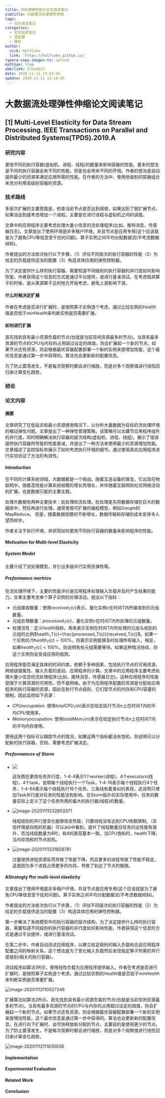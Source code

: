 ```yaml
---
title: 流处理弹性相关论文阅读笔记
subtitle: 大数据流处理弹性伸缩
tags:
  - 论文阅读笔记
categories:
  - 论文阅读笔记
  - 流处理
  - 弹性
author:
  nick: HalfCoke
  link: 'https://halfcoke.github.io/'
typora-copy-images-to: upload
mathjax: true
abbrlink: 575ad623
date: 2020-11-11 13:18:45
update: 2020-11-11 13:18:45
---
```


# 大数据流处理弹性伸缩论文阅读笔记

## [1] Multi-Level Elasticity for Data Stream Processing. IEEE Transactions on Parallel and Distributed Systems(TPDS).2019.A

### 研究内容

更改不同的执行容器(虚拟机、进程、线程)的数量来影响容器的性能。基本的想法是不同的执行容器会有不同的性能，但是也会带来不同的开销。作者的想法是自动提供最少的资源来满足应用所需的性能。在作者的方法中，使用低级别的容器组合来充分利用高级别容器的资源。

### 技术路线

多层次扩展的主要思路是，检查当前节点是否达到阈值，如果达到了就扩展节点，如果没达到就考虑增加一个进程。主要是在进行进程与虚拟机之间的调度。

文章中的应用程序主要考虑处理大量小信息的流处理程序(比如，推特消息，传感器日志)。文章提出了使用环境是非多租户环境，并且节点是应用专用(这个应该就是为了避免CPU等信息受干扰的问题)。算子实例之间平均分配数据流(不考虑数据倾斜)。

作者提出的方法依次执行以下步骤，（1）评估不同层次的执行容器的性能（2）为给定的负载提供适当的配置（3）构造具体应用的弹性控制器。

为了决定提供什么样的执行容器，需要知道不同级别的执行容器的并行度如何影响性能，作者获得这个信息的方式是通过平台提供，或进行基准测试。在考虑瓶颈算子的时候，是从离源算子近的地方开始考虑，避免上游影响下游。

#### 什么时候决定扩展

作者在考虑是否进行扩展时，是按照算子实例逐个考虑，通过比较实例的$Health$值是否低于$minHealth$来判断实例是否需要扩展。

#### 如何进行扩展

首先找到具有最小资源负载的节点(也就是当前空闲资源最多的节点)。当具有最多资源的节点的CPU与内存的占用超过设定的阈值，则会扩展起一个新的节点。如果节点还有资源，则会根据最优容器配置部署一个新的实例来提增加性能，这个最优信息是通过第一步中获得的。算法也会更新新的配置信息。

为了防止震荡发生，不是每次观察时都会进行缩放，而是对多个观察值进行线性回归来计算变化趋势。

### 结论

### 论文内容

#### 摘要

文章研究了在低延迟和最小资源使用情况下，以分析大量数据为目标的流处理环境的被动弹性问题。文章提出了一种弹性管理策略，该策略可以太藕节应用程序组件的并行度，同时明确解决执行容器的层次结构(虚拟机、进程、线程)。展示了错误提供执行容器所导致的性能衰减，并提出了一种方法来使用最少的资源增加性能。文章描述了监控指标并展示了如何考虑执行环境的细节。通过使用真实应用程序进行实验验证了方法的有效性。

#### Introduction

在不同的计算系统领域，大数据都是一个挑战。随着互连设备的普及，它出现在物联网中，随着高性能计算系统规模的增长而增长，并伴随着互联网和社交网络活动的扩展。也是数据只能的主要主题。

处理大数据有两种主要技术：批处理和流处理。批处理是先将数据存储在巨大的数据库中，然后再进行处理，通常使用可扩展的编程模型，例如Google的MapReduce。 但是，随着数据规模的不断增长，数据传输和存储的成本变得令人望而却步。

作者关注于执行环境，并研究如何更改不同执行容器的数量来影响程序的性能。

#### Motivation for Multi-level Elasticity

##### System Model

主要介绍了流处理模型，并引出多级并行实例及弹性等。

##### Preformance mertrics

在流处理环境下，主要的性能评价是应用程序处理输入负载并及时产生结果的能力。文章主要考虑单个算子实例的处理活动。提出以下指标：

- 元组接收数量：使用$received_T(c)$表示，量化实例$c$在时间$T$内所接收到的元组数量。
- 元组处理数量：$processed_T(c)$，量化实例$c$在时间$T$内所处理的元组数量。
- 处理活性：定义$health$指标，用来表示实例在时间$T$内所处理的元组与收到的元组的比例$health_T(c)=\frac{processed_T(c)}{received_T(c)}$。如果一个实例的$为$$health_T(c)=100\%$，则表示实例能够及时处理所有输入，相反，如果$health_T(c)<100\%$，则说明有些元组需要等待。如果这种情况持续，则这个实例则会变成应用的瓶颈。

应用程序能否满足具体的时间约束，依赖于多种因素，包括执行节点的可用资源、网络链接属性、输入负载的波动、应用程序的计算。文章中的应用程序主要考虑处理大量小信息的流处理程序(比如，推特消息，传感器日志)。这种应用程序的性能受限于计算资源的可用性，而不是网络。由于为应用程序配置的资源是分配给应用程序的执行容器的资源，因此在执行节点级别，它们受节点的内存和CPU容量的限制。因此监控如下资源：

- $CPU occupation$. 使用$totalCPU_T(n)$表示在给定执行节点$n$上在时间$T$内的平均$CPU$使用率。
- $Memory occupation$. 使用$totalMem_T(n)$表示在给定执行节点$n$上在时间$T$内的平均内存使用。

使用这两个指标可以跟踪节点的情况，如果这两个指标都没有饱和，则说明可以分配新的执行容器，否则，需要考虑扩展决定。

##### Preformances of Storm

- ![](https://gitee.com/halfcoke/blog_img/raw/master/img/20201111230437.png)

  这张图在更改任务并行度，1-4-4表示1个worker(进程)，4个executors(线程)，4个task，说明每个线程执行一个Task，1-4-16表示每个线程执行4个任务，1-4-64表示每个线程执行16个任务。三条线有着类似的表现，这说明只增加Task并行度对任务的性能没有影响。在Storm拓扑的实际使用中，任务的数量实际上定义了这个任务所用的最大的执行器(线程)的数量。

- ![image-20201111232803371](https://gitee.com/halfcoke/blog_img/raw/master/img/image-20201111232803371.png)

  线程级别的并行度变化能够改变性能，只要线程没有达到CPU核数限制。（实验环境是四核的机器）可以从b中看到，提升了线程数量后任务的出性能有提升，而当线程数量为8时，和4的表现基本一致。当CPU饱和时，health下降，当内存饱和时节点宕机。

- ![image-20201111231828781](https://gitee.com/halfcoke/blog_img/raw/master/img/image-20201111231828781.png)

  过量提供进程资源反而导致了性能下降，而且更多的进程导致了性能不稳定，这是因为多个进程占用更多的内存，导致了到达了节点的极限。

#### AStrategty ffor multi-level elasticity

文章提出了使用环境是非多租户环境，并且节点是应用专用(这个应该就是为了避免CPU等信息受干扰的问题)。算子实例之间平均分配数据流(不考虑数据倾斜)。

作者提出的方法依次执行以下步骤，（1）评估不同层次的执行容器的性能（2）为给定的负载提供适当的配置（3）构造具体应用的弹性控制器。

第一步解决了系统模型中的执行容器的层次结构，为了决定提供什么样的执行容器，需要知道不同级别的执行容器的并行度如何影响性能，作者获得这个信息的方式是通过平台提供，或进行基准测试。

在第二步中，作者自动测试应用程序，以建立给定级别的输入负载和合适应用程序配置之间的映射关系。这个想法是为了变化输入负载然后发现指定算子所需的并行度级别(相关的执行容器)。

测试程序如算法1所示，使用线性负载为应用程序提供输入。作者在考虑是否进行扩展时，是按照算子实例逐个考虑，通过比较实例的$Health$值是否低于$minHealth$来判断实例是否需要扩展。

![image-20201112110527246](https://gitee.com/halfcoke/blog_img/raw/master/img/image-20201112110527246.png)

扩展算法如算法2所示。首先找到具有最小资源负载的节点(也就是当前空闲资源最多的节点)。当具有最多资源的节点的CPU与内存的占用超过设定的阈值，则会扩展起一个新的节点。如果节点还有资源，则会根据最优容器配置部署一个新的实例来提增加性能，这个最优信息是通过第一步中获得的。算法也会更新新的配置信息。在进行向下扩展时，会尽快释放新分配的节点，主要目的是使用更少的节点。为了防止震荡发生，不是每次观察时都会进行缩放，而是对多个观察值进行线性回归来计算变化趋势。

![image-20201112111630936](https://gitee.com/halfcoke/blog_img/raw/master/img/image-20201112111630936.png)

#### Implementation

#### Experimental Evaluation

#### Related Work

#### Conclusion



